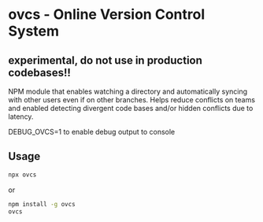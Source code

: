 # ovcs - Online Version Control System

## experimental, do not use in production codebases!!

NPM module that enables watching a directory and
automatically syncing with other users even if on 
other branches.  Helps reduce conflicts on teams
and enabled detecting divergent code bases and/or
hidden conflicts due to latency.

DEBUG_OVCS=1 to enable debug output to console
## Usage
```bash
npx ovcs
```
or 
```bash
npm install -g ovcs
ovcs
```


